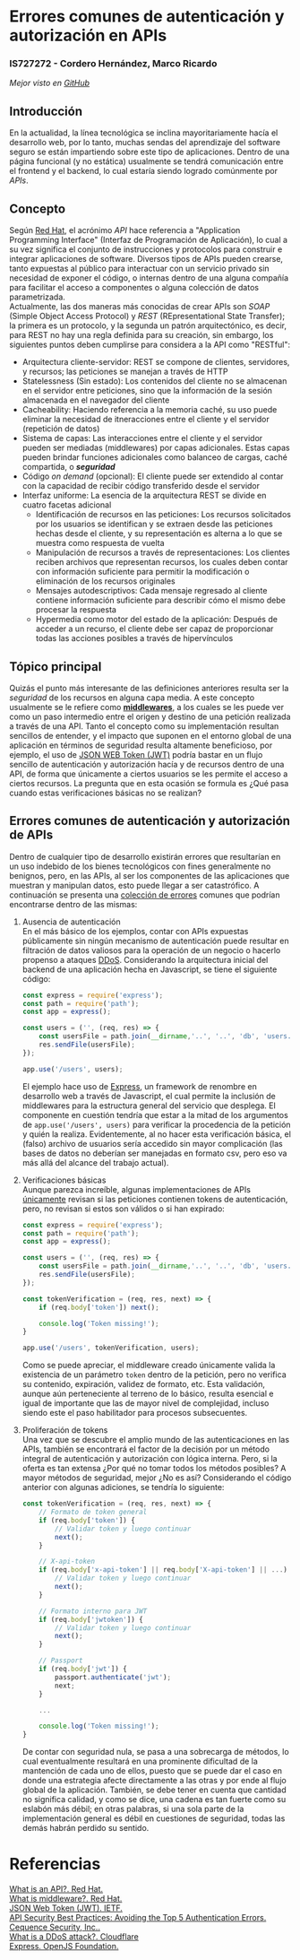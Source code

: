 # Errores comunes de autenticación y autorización en APIs
### IS727272 - Cordero Hernández, Marco Ricardo

_Mejor visto en [GitHub](https://github.com/Marcox385/DSS_O2023/blob/main/Tareas/IS727272%20-%20Errores%20en%20APIs.md)_

## Introducción
En la actualidad, la línea tecnológica se inclina mayoritariamente hacía el desarrollo web, por lo tanto, muchas sendas del aprendizaje del software seguro se están impartiendo sobre este tipo de aplicaciones. Dentro de una página funcional (y no estática) usualmente se tendrá comunicación entre el frontend y el backend, lo cual estaría siendo logrado comúnmente por *APIs*.

## Concepto
Según [Red Hat][1], el acrónimo *API* hace referencia a "Application Programming Interface" (Interfaz de Programación de Aplicación), lo cual a su vez significa el conjunto de instrucciones y protocolos para construir e integrar aplicaciones de software. Diversos tipos de APIs pueden crearse, tanto expuestas al público para interactuar con un servicio privado sin necesidad de exponer el código, o internas dentro de una alguna compañía para facilitar el acceso a componentes o alguna colección de datos parametrizada.  
Actualmente, las dos maneras más conocidas de crear APIs son *SOAP* (Simple Object Access Protocol) y *REST* (REpresentational State Transfer); la primera es un protocolo, y la segunda un patrón arquitectónico, es decir, para REST no hay una regla definida para su creación, sin embargo, los siguientes puntos deben cumplirse para considera a la API como "RESTful":
- Arquitectura cliente-servidor: REST se compone de clientes, servidores, y recursos; las peticiones se manejan a través de HTTP
- Statelessness (Sin estado): Los contenidos del cliente no se almacenan en el servidor entre peticiones, sino que la información de la sesión almacenada en el navegador del cliente
- Cacheability: Haciendo referencia a la memoria caché, su uso puede eliminar la necesidad de itneracciones entre el cliente y el servidor (repetición de datos)
- Sistema de capas: Las interacciones entre el cliente y el servidor pueden ser mediadas (middlewares) por capas adicionales. Estas capas pueden brindar funciones adicionales como balanceo de cargas, caché compartida, o *__seguridad__*
- Código _on demand_ (opcional): El cliente puede ser extendido al contar con la capacidad de recibir código transferido desde el servidor
- Interfaz uniforme: La esencia de la arquitectura REST se divide en cuatro facetas adicional
    - Identificación de recursos en las peticiones: Los recursos solicitados por los usuarios se identifican y se extraen desde las peticiones hechas desde el cliente, y su representación es alterna a lo que se muestra como respuesta de vuelta
    - Manipulación de recursos a través de representaciones: Los clientes reciben archivos que representan recursos, los cuales deben contar con información suficiente para permitir la modificación o eliminación de los recursos originales
    - Mensajes autodescriptivos: Cada mensaje regresado al cliente contiene información suficiente para describir cómo el mismo debe procesar la respuesta
    - Hypermedia como motor del estado de la aplicación: Después de acceder a un recurso, el cliente debe ser capaz de proporcionar todas las acciones posibles a través de hipervínculos

## Tópico principal
Quizás el punto más interesante de las definiciones anteriores resulta ser la _seguridad_ de los recursos en alguna capa media. A este concepto usualmente se le refiere como [**middlewares**][2], a los cuales se les puede ver como un paso intermedio entre el origen y destino de una petición realizada a través de una API. Tanto el concepto como su implementación resultan sencillos de entender, y el impacto que suponen en el entorno global de una aplicación en términos de seguridad resulta altamente beneficioso, por ejemplo, el uso de [JSON WEB Token (JWT)][3] podría bastar en un flujo sencillo de autenticación y autorización hacía y de recursos dentro de una API, de forma que únicamente a ciertos usuarios se les permite el acceso a ciertos recursos. La pregunta que en esta ocasión se formula es ¿Qué pasa cuando estas verificaciones básicas no se realizan?

## Errores comunes de autenticación y autorización de APIs
Dentro de cualquier tipo de desarrollo existirán errores que resultarían en un uso indebido de los bienes tecnológicos con fines generalmente no benignos, pero, en las APIs, al ser los componentes de las aplicaciones que muestran y manipulan datos, esto puede llegar a ser catastrófico. A continuación se presenta una [colección de errores][4] comunes que podrían encontrarse dentro de las mismas:
1. Ausencia de autenticación  
    En el más básico de los ejemplos, contar con APIs expuestas públicamente sin ningún mecanismo de autenticación puede resultar en filtración de datos valiosos para la operación de un negocio o hacerlo propenso a ataques [DDoS][5]. Considerando la arquitectura inicial del backend de una aplicación hecha en Javascript, se tiene el siguiente código:
    ```javascript
    const express = require('express');
    const path = require('path');
    const app = express();

    const users = ('', (req, res) => {
        const usersFile = path.join(__dirname,'..', '..', 'db', 'users.csv');
        res.sendFile(usersFile);
    });

    app.use('/users', users);
    ```
    El ejemplo hace uso de [Express][6], un framework de renombre en desarrollo web a través de Javascript, el cual permite la inclusión de middlewares para la estructura general del servicio que desplega. El componente en cuestión tendría que estar a la mitad de los argumentos de `app.use('/users', users)` para verificar la procedencia de la petición y quién la realiza. Evidentemente, al no hacer esta verificación básica, el (falso) archivo de usuarios sería accedido sin mayor complicación (las bases de datos no deberían ser manejadas en formato csv, pero eso va más allá del alcance del trabajo actual).

2. Verificaciones básicas  
    Aunque parezca increíble, algunas implementaciones de APIs <u>únicamente</u> revisan si las peticiones contienen tokens de autenticación, pero, no revisan si estos son válidos o si han expirado:
    ```javascript
    const express = require('express');
    const path = require('path');
    const app = express();

    const users = ('', (req, res) => {
        const usersFile = path.join(__dirname,'..', '..', 'db', 'users.csv');
        res.sendFile(usersFile);
    });

    const tokenVerification = (req, res, next) => {
        if (req.body['token']) next();

        console.log('Token missing!');
    }

    app.use('/users', tokenVerification, users);
    ```    
    Como se puede apreciar, el middleware creado únicamente valida la existencia de un parámetro `token` dentro de la petición, pero no verifica su contenido, expiración, validez de formato, etc. Esta validación, aunque aún perteneciente al terreno de lo básico, resulta esencial e igual de importante que las de mayor nivel de complejidad, incluso siendo este el paso habilitador para procesos subsecuentes.

3. Proliferación de tokens  
    Una vez que se descubre el amplio mundo de las autenticaciones en las APIs, también se encontrará el factor de la decisión por un método integral de autenticación y autorización con lógica interna. Pero, si la oferta es tan extensa ¿Por qué no tomar todos los métodos posibles? A mayor métodos de seguridad, mejor ¿No es así? Considerando el código anterior con algunas adiciones, se tendría lo siguiente:
    ```javascript
    const tokenVerification = (req, res, next) => {
        // Formato de token general
        if (req.body['token']) {
            // Validar token y luego continuar
            next();
        }

        // X-api-token
        if (req.body['x-api-token'] || req.body['X-api-token'] || ...) {
            // Validar token y luego continuar
            next();
        }

        // Formato interno para JWT
        if (req.body['jwtoken']) {
            // Validar token y luego continuar
            next();
        }

        // Passport
        if (req.body['jwt']) {
            passport.authenticate('jwt');
            next;
        }

        ...

        console.log('Token missing!');
    }
    ```
    De contar con seguridad nula, se pasa a una sobrecarga de métodos, lo cual eventualmente resultará en una prominente dificultad de la mantención de cada uno de ellos, puesto que se puede dar el caso en donde una estrategia afecte directamente a las otras y por ende al flujo global de la aplicación. También, se debe tener en cuenta que cantidad no significa calidad, y como se dice, una cadena es tan fuerte como su eslabón más débil; en otras palabras, si una sola parte de la implementación general es débil en cuestiones de seguridad, todas las demás habrán perdido su sentido.

# Referencias
[What is an API?. Red Hat.][1]  
[What is middleware?. Red Hat.][2]  
[JSON Web Token (JWT). IETF.][3]  
[API Security Best Practices: Avoiding the Top 5 Authentication Errors. Cequence Security, Inc..][4]  
[What is a DDoS attack?. Cloudflare][5]  
[Express. OpenJS Foundation.][6]

[1]:https://www.redhat.com/en/topics/api/what-are-application-programming-interfaces
[2]:https://www.redhat.com/en/topics/middleware/what-is-middleware
[3]:https://datatracker.ietf.org/doc/html/rfc7519
[4]:https://www.cequence.ai/blog/cybersecurity-case-studies/api-security-need-to-know-top-5-authentication-pitfalls/
[5]:https://www.cloudflare.com/learning/ddos/what-is-a-ddos-attack/
[6]:https://expressjs.com/
